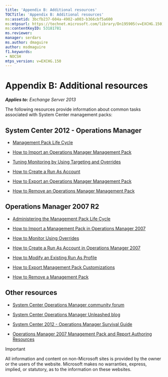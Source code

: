 ```yaml
---
title: 'Appendix B: Additional resources'
TOCTitle: 'Appendix B: Additional resources'
ms:assetid: 3bcfb237-604a-4902-a003-b366cbf5a600
ms:mtpsurl: https://technet.microsoft.com/library/Dn195905(v=EXCHG.150)
ms:contentKeyID: 53181781
ms.reviewer: 
manager: serdars
ms.author: dmaguire
author: msdmaguire
f1.keywords:
- NOCSH
mtps_version: v=EXCHG.150
---
```


# Appendix B: Additional resources

_**Applies to:** Exchange Server 2013_

The following resources provide information about common tasks associated with System Center management packs:

## System Center 2012 - Operations Manager

- [Management Pack Life Cycle](https://docs.microsoft.com/previous-versions/system-center/system-center-2012-R2/hh212732(v=sc.12))

- [How to Import an Operations Manager Management Pack](https://docs.microsoft.com/previous-versions/system-center/system-center-2012-R2/hh212691(v=sc.12))

- [Tuning Monitoring by Using Targeting and Overrides](https://docs.microsoft.com/previous-versions/system-center/system-center-2012-R2/hh230704(v=sc.12))

- [How to Create a Run As Account](https://docs.microsoft.com/previous-versions/system-center/system-center-2012-R2/hh321655(v=sc.12))

- [How to Export an Operations Manager Management Pack](https://docs.microsoft.com/previous-versions/system-center/system-center-2012-R2/hh320149(v=sc.12))

- [How to Remove an Operations Manager Management Pack](https://docs.microsoft.com/previous-versions/system-center/system-center-2012-R2/hh230746(v=sc.12))

## Operations Manager 2007 R2

- [Administering the Management Pack Life Cycle](https://docs.microsoft.com/previous-versions/system-center/operations-manager-2007-r2/cc974486(v=technet.10))

- [How to Import a Management Pack in Operations Manager 2007](https://docs.microsoft.com/previous-versions/system-center/operations-manager-2007-r2/cc974494(v=technet.10))

- [How to Monitor Using Overrides](https://docs.microsoft.com/previous-versions/system-center/operations-manager-2007-r2/bb309719(v=technet.10))

- [How to Create a Run As Account in Operations Manager 2007](https://docs.microsoft.com/previous-versions/system-center/operations-manager-2007-r2/bb309445(v=technet.10))

- [How to Modify an Existing Run As Profile](https://docs.microsoft.com/previous-versions/system-center/operations-manager-2007-r2/dd891202(v=technet.10))

- [How to Export Management Pack Customizations](https://docs.microsoft.com/previous-versions/system-center/operations-manager-2007-r2/cc974487(v=technet.10))

- [How to Remove a Management Pack](https://docs.microsoft.com/previous-versions/system-center/operations-manager-2007-r2/cc974489(v=technet.10))

## Other resources

- [System Center Operations Manager community forum](https://social.technet.microsoft.com/Forums/systemcenter/home?category=systemcenteroperationsmanager)

- [System Center Operations Manager Unleashed blog](https://opsmgrunleashed.wordpress.com/)

- [System Center 2012 - Operations Manager Survival Guide](https://social.technet.microsoft.com/wiki/contents/articles/7809.system-center-2012-operations-manager-survival-guide.aspx)

- [Operations Manager 2007 Management Pack and Report Authoring Resources](https://social.technet.microsoft.com/wiki/contents/articles/1242.operations-manager-management-pack-and-report-authoring-resources.aspx)

> [!IMPORTANT]
> All information and content on non-Microsoft sites is provided by the owner or the users of the website. Microsoft makes no warranties, express, implied, or statutory, as to the information on these websites.
